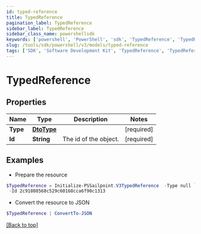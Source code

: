 ```yaml
---
id: typed-reference
title: TypedReference
pagination_label: TypedReference
sidebar_label: TypedReference
sidebar_class_name: powershellsdk
keywords: ['powershell', 'PowerShell', 'sdk', 'TypedReference', 'TypedReference'] 
slug: /tools/sdk/powershell/v3/models/typed-reference
tags: ['SDK', 'Software Development Kit', 'TypedReference', 'TypedReference']
---
```



# TypedReference

## Properties

Name | Type | Description | Notes
------------ | ------------- | ------------- | -------------
**Type** | [**DtoType**](dto-type) |  | [required]
**Id** | **String** | The id of the object.  | [required]

## Examples

- Prepare the resource
```powershell
$TypedReference = Initialize-PSSailpoint.V3TypedReference  -Type null `
 -Id 2c91808568c529c60168cca6f90c1313
```

- Convert the resource to JSON
```powershell
$TypedReference | ConvertTo-JSON
```


[[Back to top]](#) 

